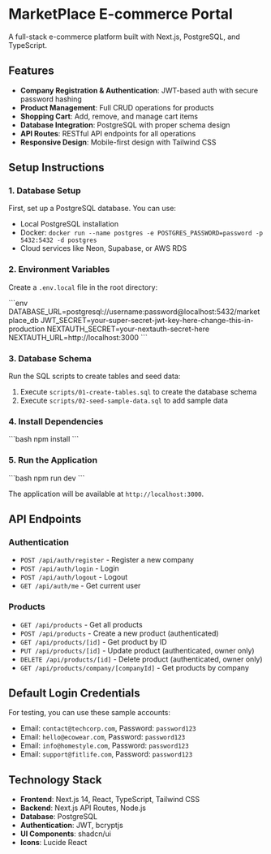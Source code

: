 # MarketPlace E-commerce Portal

A full-stack e-commerce platform built with Next.js, PostgreSQL, and TypeScript.

## Features

- **Company Registration & Authentication**: JWT-based auth with secure password hashing
- **Product Management**: Full CRUD operations for products
- **Shopping Cart**: Add, remove, and manage cart items
- **Database Integration**: PostgreSQL with proper schema design
- **API Routes**: RESTful API endpoints for all operations
- **Responsive Design**: Mobile-first design with Tailwind CSS

## Setup Instructions

### 1. Database Setup

First, set up a PostgreSQL database. You can use:
- Local PostgreSQL installation
- Docker: `docker run --name postgres -e POSTGRES_PASSWORD=password -p 5432:5432 -d postgres`
- Cloud services like Neon, Supabase, or AWS RDS

### 2. Environment Variables

Create a `.env.local` file in the root directory:

\`\`\`env
DATABASE_URL=postgresql://username:password@localhost:5432/marketplace_db
JWT_SECRET=your-super-secret-jwt-key-here-change-this-in-production
NEXTAUTH_SECRET=your-nextauth-secret-here
NEXTAUTH_URL=http://localhost:3000
\`\`\`

### 3. Database Schema

Run the SQL scripts to create tables and seed data:

1. Execute `scripts/01-create-tables.sql` to create the database schema
2. Execute `scripts/02-seed-sample-data.sql` to add sample data

### 4. Install Dependencies

\`\`\`bash
npm install
\`\`\`

### 5. Run the Application

\`\`\`bash
npm run dev
\`\`\`

The application will be available at `http://localhost:3000`.

## API Endpoints

### Authentication
- `POST /api/auth/register` - Register a new company
- `POST /api/auth/login` - Login
- `POST /api/auth/logout` - Logout
- `GET /api/auth/me` - Get current user

### Products
- `GET /api/products` - Get all products
- `POST /api/products` - Create a new product (authenticated)
- `GET /api/products/[id]` - Get product by ID
- `PUT /api/products/[id]` - Update product (authenticated, owner only)
- `DELETE /api/products/[id]` - Delete product (authenticated, owner only)
- `GET /api/products/company/[companyId]` - Get products by company

## Default Login Credentials

For testing, you can use these sample accounts:
- Email: `contact@techcorp.com`, Password: `password123`
- Email: `hello@ecowear.com`, Password: `password123`
- Email: `info@homestyle.com`, Password: `password123`
- Email: `support@fitlife.com`, Password: `password123`

## Technology Stack

- **Frontend**: Next.js 14, React, TypeScript, Tailwind CSS
- **Backend**: Next.js API Routes, Node.js
- **Database**: PostgreSQL
- **Authentication**: JWT, bcryptjs
- **UI Components**: shadcn/ui
- **Icons**: Lucide React
